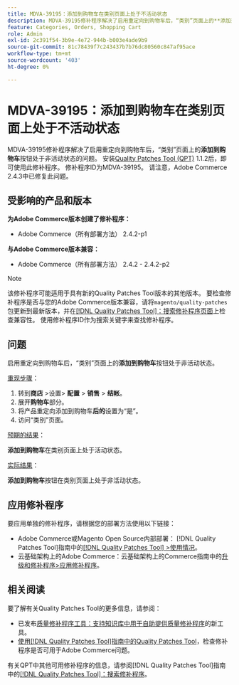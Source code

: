 ```yaml
---
title: MDVA-39195：添加到购物车在类别页面上处于不活动状态
description: MDVA-39195修补程序解决了启用重定向到购物车后，“类别”页面上的**添加到购物车**按钮处于不活动状态的问题。 安装[Quality Patches Tool (QPT)](https://experienceleague.adobe.com/zh-hans/docs/commerce-knowledge-base/kb/announcements/commerce-announcements/magento-quality-patches-released-new-tool-to-self-serve-quality-patches) 1.1.2后，即可使用此修补程序。 修补程序ID为MDVA-39195。 请注意，Adobe Commerce 2.4.3中已修复此问题。
feature: Categories, Orders, Shopping Cart
role: Admin
exl-id: 2c391f54-3b9e-4e72-944b-b003e4ade9b9
source-git-commit: 81c78439f7c243437b7b76dc80560c847af95ace
workflow-type: tm+mt
source-wordcount: '403'
ht-degree: 0%

---
```


# MDVA-39195：添加到购物车在类别页面上处于不活动状态

MDVA-39195修补程序解决了启用重定向到购物车后，“类别”页面上的&#x200B;**添加到购物车**&#x200B;按钮处于非活动状态的问题。 安装[Quality Patches Tool (QPT)](https://experienceleague.adobe.com/zh-hans/docs/commerce-knowledge-base/kb/announcements/commerce-announcements/magento-quality-patches-released-new-tool-to-self-serve-quality-patches) 1.1.2后，即可使用此修补程序。 修补程序ID为MDVA-39195。 请注意，Adobe Commerce 2.4.3中已修复此问题。

## 受影响的产品和版本

**为Adobe Commerce版本创建了修补程序：**

* Adobe Commerce（所有部署方法） 2.4.2-p1

**与Adobe Commerce版本兼容：**

* Adobe Commerce（所有部署方法） 2.4.2 - 2.4.2-p2

>[!NOTE]
>
>该修补程序可能适用于具有新的Quality Patches Tool版本的其他版本。 要检查修补程序是否与您的Adobe Commerce版本兼容，请将`magento/quality-patches`包更新到最新版本，并在[[!DNL Quality Patches Tool]：搜索修补程序页面](https://experienceleague.adobe.com/zh-hans/docs/commerce-knowledge-base/kb/announcements/commerce-announcements/magento-quality-patches-released-new-tool-to-self-serve-quality-patches)上检查兼容性。 使用修补程序ID作为搜索关键字来查找修补程序。

## 问题

启用重定向到购物车后，“类别”页面上的&#x200B;**添加到购物车**&#x200B;按钮处于非活动状态。

<u>重现步骤</u>：

1. 转到&#x200B;**商店** >设置> **配置** > **销售** > **结帐**。
1. 展开&#x200B;**购物车**&#x200B;部分。
1. 将产品重定向添加到购物车&#x200B;**后的**&#x200B;设置为“是”。
1. 访问“类别”页面。

<u>预期的结果</u>：

**添加到购物车**&#x200B;在类别页面上处于活动状态。

<u>实际结果</u>：

**添加到购物车**&#x200B;按钮在类别页面上处于非活动状态。

## 应用修补程序

要应用单独的修补程序，请根据您的部署方法使用以下链接：

* Adobe Commerce或Magento Open Source内部部署： [!DNL Quality Patches Tool]指南中的[[!DNL Quality Patches Tool] >使用情况](/help/tools/quality-patches-tool/usage.md)。
* 云基础架构上的Adobe Commerce：云基础架构上的Commerce指南中的[升级和修补程序>应用修补程序](https://experienceleague.adobe.com/docs/commerce-cloud-service/user-guide/develop/upgrade/apply-patches.html?lang=zh-Hans)。

## 相关阅读

要了解有关Quality Patches Tool的更多信息，请参阅：

* 已发布[质量修补程序工具：支持知识库中用于自助提供质量修补程序](https://experienceleague.adobe.com/zh-hans/docs/commerce-knowledge-base/kb/announcements/commerce-announcements/magento-quality-patches-released-new-tool-to-self-serve-quality-patches)的新工具。
* [使用[!DNL Quality Patches Tool]指南中的Quality Patches Tool](/help/tools/quality-patches-tool/patches-available-in-qpt/check-patch-for-magento-issue-with-magento-quality-patches.md)，检查修补程序是否可用于Adobe Commerce问题。

有关QPT中其他可用修补程序的信息，请参阅[!DNL Quality Patches Tool]指南中的[[!DNL Quality Patches Tool]：搜索修补程序](https://experienceleague.adobe.com/tools/commerce-quality-patches/index.html?lang=zh-Hans)。
